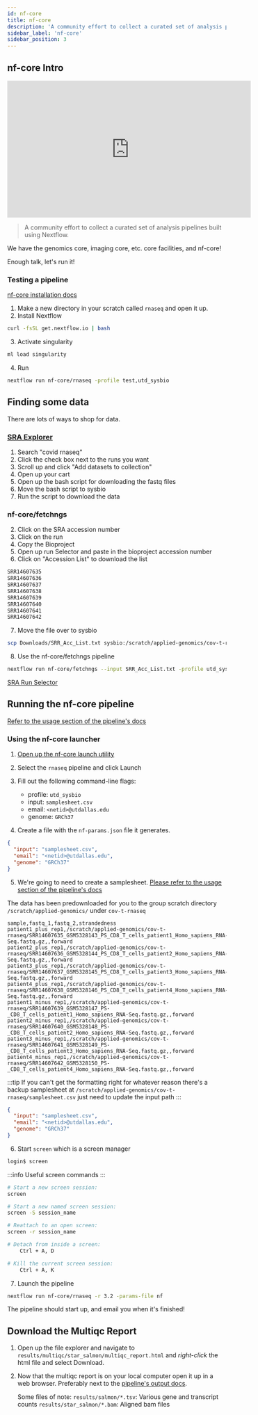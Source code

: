 ```yaml
---
id: nf-core
title: nf-core
description: 'A community effort to collect a curated set of analysis pipelines built using Nextflow.'
sidebar_label: 'nf-core'
sidebar_position: 3
---
```


## nf-core Intro

<iframe width="560" height="315" src="https://www.youtube.com/embed/gUM9acK25tQ"
title="YouTube video player" frameborder="0" allow="accelerometer; autoplay;
clipboard-write; encrypted-media; gyroscope; picture-in-picture"
allowfullscreen></iframe>

> A community effort to collect a curated set of analysis pipelines built using
> Nextflow.

We have the genomics core, imaging core, etc. core facilities, and nf-core!

Enough talk, let's run it!

### Testing a pipeline

[nf-core installation docs](https://nf-co.re/usage/installation)

1. Make a new directory in your scratch called `rnaseq` and open it up.
2. Install Nextflow

```bash
curl -fsSL get.nextflow.io | bash
```

3. Activate singularity

```bash
ml load singularity
```

4. Run

```bash
nextflow run nf-core/rnaseq -profile test,utd_sysbio
```

## Finding some data

There are lots of ways to shop for data.

### [SRA Explorer](https://sra-explorer.info/)

1. Search "covid rnaseq"
2. Click the check box next to the runs you want
3. Scroll up and click "Add datasets to collection"
4. Open up your cart
5. Open up the bash script for downloading the fastq files
6. Move the bash script to sysbio
7. Run the script to download the data

### nf-core/fetchngs

2. Click on the SRA accession number
3. Click on the run
4. Copy the Bioproject
5. Open up run Selector and paste in the bioproject accession number
6. Click on "Accession List" to download the list

```txt
SRR14607635
SRR14607636
SRR14607637
SRR14607638
SRR14607639
SRR14607640
SRR14607641
SRR14607642
```

7. Move the file over to sysbio

```bash
scp Downloads/SRR_Acc_List.txt sysbio:/scratch/applied-genomics/cov-t-rnaseq
```

8. Use the nf-core/fetchngs pipeline

```bash
nextflow run nf-core/fetchngs --input SRR_Acc_List.txt -profile utd_sysbio
```

[SRA Run Selector](https://www.ncbi.nlm.nih.gov/Traces/study/?acc=PRJNA731518&o=acc_s%3Aa)

## Running the nf-core pipeline

[Refer to the usage section of the pipeline's docs](https://nf-co.re/rnaseq/3.1/usage)

### Using the nf-core launcher

1. [Open up the nf-core launch utility](https://nf-co.re/launch?)
2. Select the `rnaseq` pipeline and click Launch
3. Fill out the following command-line flags:

   - profile: `utd_sysbio`
   - input: `samplesheet.csv`
   - email: `<netid>@utdallas.edu`
   - genome: `GRCh37`

4. Create a file with the `nf-params.json` file it generates.

```json title="nf-params.json"
{
  "input": "samplesheet.csv",
  "email": "<netid>@utdallas.edu",
  "genome": "GRCh37"
}
```

5. We're going to need to create a samplesheet. [Please refer to the usage section of the pipeline's docs](https://nf-co.re/rnaseq/3.1/usage)

The data has been predownloaded for you to the group scratch directory
`/scratch/applied-genomics/` under `cov-t-rnaseq`

```csv title="samplesheet.csv"
sample,fastq_1,fastq_2,strandedness
patient1_plus_rep1,/scratch/applied-genomics/cov-t-rnaseq/SRR14607635_GSM5328143_PS_CD8_T_cells_patient1_Homo_sapiens_RNA-Seq.fastq.gz,,forward
patient2_plus_rep1,/scratch/applied-genomics/cov-t-rnaseq/SRR14607636_GSM5328144_PS_CD8_T_cells_patient2_Homo_sapiens_RNA-Seq.fastq.gz,,forward
patient3_plus_rep1,/scratch/applied-genomics/cov-t-rnaseq/SRR14607637_GSM5328145_PS_CD8_T_cells_patient3_Homo_sapiens_RNA-Seq.fastq.gz,,forward
patient4_plus_rep1,/scratch/applied-genomics/cov-t-rnaseq/SRR14607638_GSM5328146_PS_CD8_T_cells_patient4_Homo_sapiens_RNA-Seq.fastq.gz,,forward
patient1_minus_rep1,/scratch/applied-genomics/cov-t-rnaseq/SRR14607639_GSM5328147_PS-_CD8_T_cells_patient1_Homo_sapiens_RNA-Seq.fastq.gz,,forward
patient2_minus_rep1,/scratch/applied-genomics/cov-t-rnaseq/SRR14607640_GSM5328148_PS-_CD8_T_cells_patient2_Homo_sapiens_RNA-Seq.fastq.gz,,forward
patient3_minus_rep1,/scratch/applied-genomics/cov-t-rnaseq/SRR14607641_GSM5328149_PS-_CD8_T_cells_patient3_Homo_sapiens_RNA-Seq.fastq.gz,,forward
patient4_minus_rep1,/scratch/applied-genomics/cov-t-rnaseq/SRR14607642_GSM5328150_PS-_CD8_T_cells_patient4_Homo_sapiens_RNA-Seq.fastq.gz,,forward
```

:::tip
If you can't get the formatting right for whatever reason there's a backup samplesheet at `/scratch/applied-genomics/cov-t-rnaseq/samplesheet.csv` just need to update the input path
:::

```json title="nf-params.json"
{
  "input": "samplesheet.csv",
  "email": "<netid>@utdallas.edu",
  "genome": "GRCh37"
}
```

6. Start `screen` which is a screen manager

```bash
login$ screen
```
:::info
Useful screen commands
:::

```bash
# Start a new screen session:
screen

# Start a new named screen session:
screen -S session_name

# Reattach to an open screen:
screen -r session_name

# Detach from inside a screen:
    Ctrl + A, D

# Kill the current screen session:
    Ctrl + A, K
```

7. Launch the pipeline

```bash
nextflow run nf-core/rnaseq -r 3.2 -params-file nf
```

The pipeline should start up, and email you when it's finished!


## Download the Multiqc Report

1. Open up the file explorer and navigate to
   `results/multiqc/star_salmon/multiqc_report.html` and *right-click* the html
   file and select Download.
2. Now that the multiqc report is on your local computer open it up in a web
   browser. Preferably next to the [pipeline's output
   docs](https://nf-co.re/rnaseq/3.2/output).

   Some files of note:
   `results/salmon/*.tsv`: Various gene and transcript counts
   `results/star_salmon/*.bam`: Aligned bam files

